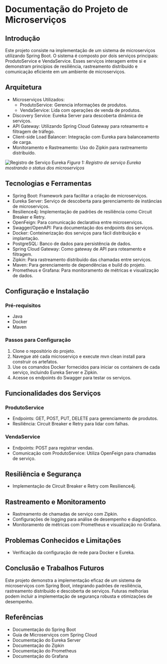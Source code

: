 # Documentação do Projeto de Microserviços

## Introdução
Este projeto consiste na implementação de um sistema de microserviços utilizando Spring Boot. O sistema é composto por dois serviços principais: ProdutoService e VendaService. 
Esses serviços interagem entre si e demonstram princípios de resiliência, rastreamento distribuído e comunicação eficiente em um ambiente de microserviços.

## Arquitetura
- Microserviços Utilizados:
  - ProdutoService: Gerencia informações de produtos.
  - VendaService: Lida com operações de venda de produtos.
- Discovery Service: Eureka Server para descoberta dinâmica de serviços.
- API Gateway: Utilizando Spring Cloud Gateway para roteamento e filtragem de tráfego.
- Client-side Load Balancer: Integração com Eureka para balanceamento de carga.
- Monitoramento e Rastreamento: Uso do Zipkin para rastreamento distribuído.

![Registro de Serviço Eureka]( capturas-de-telas/Eureka.png)
*Figura 1: Registro de serviço Eureka mostrando o status dos microserviços*

## Tecnologias e Ferramentas
- Spring Boot: Framework para facilitar a criação de microserviços.
- Eureka Server: Serviço de descoberta para gerenciamento de instâncias de microserviços.
- Resilience4j: Implementação de padrões de resiliência como Circuit Breaker e Retry.
- OpenFeign: Para comunicação declarativa entre microserviços.
- Swagger/OpenAPI: Para documentação dos endpoints dos serviços.
- Docker: Conteinerização dos serviços para fácil distribuição e implantação.
- PostgreSQL: Banco de dados para persistência de dados.
- Spring Cloud Gateway: Como gateway de API para roteamento e filtragem.
- Zipkin: Para rastreamento distribuído das chamadas entre serviços.
- Maven: Para gerenciamento de dependências e build do projeto.
- Prometheus e Grafana: Para monitoramento de métricas e visualização de dados.

## Configuração e Instalação
### Pré-requisitos
- Java
- Docker
- Maven

### Passos para Configuração
1. Clone o repositório do projeto.
2. Navegue até cada microserviço e execute mvn clean install para construir os artefatos.
3. Use os comandos Docker fornecidos para iniciar os containers de cada serviço, incluindo Eureka Server e Zipkin.
4. Acesse os endpoints do Swagger para testar os serviços.

## Funcionalidades dos Serviços
### ProdutoService
- Endpoints: GET, POST, PUT, DELETE para gerenciamento de produtos.
- Resiliência: Circuit Breaker e Retry para lidar com falhas.

### VendaService
- Endpoints: POST para registrar vendas.
- Comunicação com ProdutoService: Utiliza OpenFeign para chamadas de serviço.

## Resiliência e Segurança
- Implementação de Circuit Breaker e Retry com Resilience4j.

## Rastreamento e Monitoramento
- Rastreamento de chamadas de serviço com Zipkin.
- Configurações de logging para análise de desempenho e diagnóstico.
- Monitoramento de métricas com Prometheus e visualização no Grafana.

## Problemas Conhecidos e Limitações
- Verificação da configuração de rede para Docker e Eureka.

## Conclusão e Trabalhos Futuros
Este projeto demonstra a implementação eficaz de um sistema de microserviços com Spring Boot, integrando padrões de resiliência, rastreamento distribuído e descoberta de serviços. Futuras melhorias podem incluir a implementação de segurança robusta e otimizações de desempenho.

## Referências
- Documentação do Spring Boot
- Guia de Microserviços com Spring Cloud
- Documentação do Eureka Server
- Documentação do Zipkin
- Documentação do Prometheus
- Documentação do Grafana
